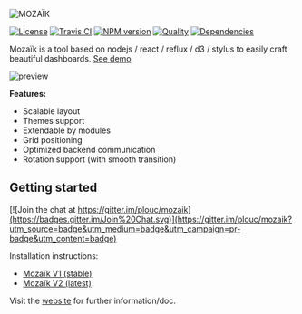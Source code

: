 ![MOZAÏK][logo]

[![License][license-image]][license-url]
[![Travis CI][travis-image]][travis-url]
[![NPM version][npm-image]][npm-url]
[![Quality][codeclimate-image]][codeclimate-url]
[![Dependencies][gemnasium-image]][gemnasium-url]

Mozaïk is a tool based on nodejs / react / reflux / d3 / stylus to easily craft beautiful dashboards. [See demo](http://mozaik.herokuapp.com/)

![preview](https://raw.githubusercontent.com/juhamust/mozaik/readme/preview.png)

**Features:**

- Scalable layout
- Themes support
- Extendable by modules
- Grid positioning
- Optimized backend communication
- Rotation support (with smooth transition)

## Getting started

[![Join the chat at https://gitter.im/plouc/mozaik](https://badges.gitter.im/Join%20Chat.svg)](https://gitter.im/plouc/mozaik?utm_source=badge&utm_medium=badge&utm_campaign=pr-badge&utm_content=badge)

Installation instructions:

- [Mozaïk V1 (stable)](http://mozaik.rocks/v1/use/)
- [Mozaïk V2 (latest)](http://mozaik.rocks/v2/use/)

Visit the [website](http://mozaik.rocks/) for further information/doc.

[license-image]: https://img.shields.io/github/license/plouc/mozaik.svg?style=flat-square
[license-url]: https://github.com/plouc/mozaik/blob/master/LICENSE.md
[logo]: https://raw.githubusercontent.com/wiki/plouc/mozaik/assets/mozaik-logo-v2.png
[widget-count-image]: https://img.shields.io/badge/widgets-x21-green.svg?style=flat-square
[npm-image]: https://img.shields.io/npm/v/mozaik.svg?style=flat-square
[npm-url]: https://www.npmjs.com/package/mozaik
[widget-count-url]: https://github.com/plouc/mozaik/tree/master/src/ext
[travis-image]: https://img.shields.io/travis/plouc/mozaik.svg?style=flat-square
[travis-url]: https://travis-ci.org/plouc/mozaik
[codeclimate-image]: https://img.shields.io/codeclimate/github/plouc/mozaik.svg?style=flat-square
[codeclimate-url]: https://codeclimate.com/github/plouc/mozaik
[gemnasium-image]: https://img.shields.io/gemnasium/plouc/mozaik.svg?style=flat-square
[gemnasium-url]: https://gemnasium.com/plouc/mozaik
[npmjs-url]: https://www.npmjs.com
[generator-mozaik-url]: https://www.npmjs.com/package/generator-mozaik
